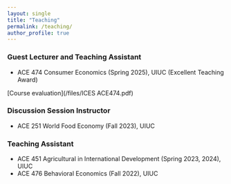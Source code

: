 ```yaml
---
layout: single
title: "Teaching"
permalink: /teaching/
author_profile: true
---
```

### Guest Lecturer and Teaching Assistant
- ACE 474 Consumer Economics (Spring 2025), UIUC
(Excellent Teaching Award)

[Course evaluation](/files/ICES ACE474.pdf)

### Discussion Session Instructor
- ACE 251 World Food Economy (Fall 2023), UIUC

### Teaching Assistant
- ACE 451 Agricultural in International Development (Spring 2023, 2024), UIUC
- ACE 476 Behavioral Economics  (Fall 2022), UIUC


